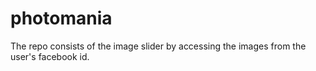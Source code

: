photomania
==========

The repo consists of the image slider by accessing the images from the user's facebook id.
